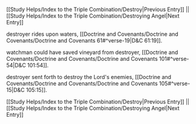 [[Study Helps/Index to the Triple Combination/Destroy|Previous Entry]]  ||  [[Study Helps/Index to the Triple Combination/Destroying Angel|Next Entry]]

 destroyer rides upon waters, [[Doctrine and Covenants/Doctrine and Covenants/Doctrine and Covenants 61#^verse-19|D&C 61:19]].

 watchman could have saved vineyard from destroyer, [[Doctrine and Covenants/Doctrine and Covenants/Doctrine and Covenants 101#^verse-54|D&C 101:54]].

 destroyer sent forth to destroy the Lord's enemies, [[Doctrine and Covenants/Doctrine and Covenants/Doctrine and Covenants 105#^verse-15|D&C 105:15]].

[[Study Helps/Index to the Triple Combination/Destroy|Previous Entry]]  ||  [[Study Helps/Index to the Triple Combination/Destroying Angel|Next Entry]]